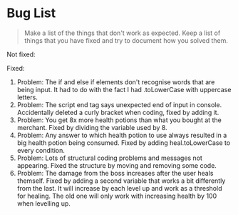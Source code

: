 # Bug List

> Make a list of the things that don't work as expected. Keep a list of things that you have fixed and try to document how you solved them.

Not fixed:

Fixed:

1. Problem: The if and else if elements don't recognise words that are being input. It had to do with the fact I had .toLowerCase with uppercase letters.
2. Problem: The script end tag says unexpected end of input in console. Accidentally deleted a curly bracket when coding, fixed by adding it.
3. Problem: You get 8x more health potions than what you bought at the merchant. Fixed by dividing the variable used by 8.
4. Problem: Any answer to which health potion to use always resulted in a big health potion being consumed. Fixed by adding heal.toLowerCase to every condition.
5. Problem: Lots of structural coding problems and messages not appearing. Fixed the structure by moving and removing some code.
6. Problem: The damage from the boss increases after the user heals themself. Fixed by adding a second variable that works a bit differently from the last. It will increase by each level up and work as a threshold for healing. The old one will only work with increasing health by 100 when levelling up.
